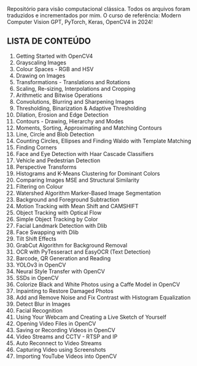 Repositório para visão computacional clássica. 
Todos os arquivos foram traduzidos e incrementados por mim. 
O curso de referência: Modern Computer Vision GPT, PyTorch, Keras, OpenCV4 in 2024!

## **LISTA DE CONTEÚDO**


1. Getting Started with OpenCV4
2. Grayscaling Images
3. Colour Spaces - RGB and HSV
4. Drawing on Images
5. Transformations - Translations and Rotations
6. Scaling, Re-sizing, Interpolations and Cropping
7. Arithmetic and Bitwise Operations
8. Convolutions, Blurring and Sharpening Images
9. Thresholding, Binarization & Adaptive Thresholding
10. Dilation, Erosion and Edge Detection
11. Contours - Drawing, Hierarchy and Modes
12. Moments, Sorting, Approximating and Matching Contours
13. Line, Circle and Blob Detection
14. Counting Circles, Ellipses and Finding Waldo with Template Matching
15. Finding Corners
16. Face and Eye Detection with Haar Cascade Classifiers
17. Vehicle and Pedestrian Detection
18. Perspective Transforms
19. Histograms and K-Means Clustering for Dominant Colors
20. Comparing Images MSE and Structural Similarity
21. Filtering on Colour
22. Watershed Algorithm Marker-Based Image Segmentation
23. Background and Foreground Subtraction
24. Motion Tracking with Mean Shift and CAMSHIFT
25. Object Tracking with Optical Flow
26. Simple Object Tracking by Color
27. Facial Landmark Detection with Dlib
28. Face Swapping with Dlib
29. Tilt Shift Effects
30. GrabCut Algorithm for Background Removal
31. OCR with PyTesseract and EasyOCR (Text Detection)
32. Barcode, QR Generation and Reading
33. YOLOv3 in OpenCV
34. Neural Style Transfer with OpenCV
35. SSDs in OpenCV
36. Colorize Black and White Photos using a Caffe Model in OpenCV
37. Inpainting to Restore Damaged Photos
38. Add and Remove Noise and Fix Contrast with Histogram Equalization
39. Detect Blur in Images
40. Facial Recognition
41. Using Your Webcam and Creating a Live Sketch of Yourself
42. Opening Video Files in OpenCV
43. Saving or Recording Videos in OpenCV
44. Video Streams and CCTV - RTSP and IP
45. Auto Reconnect to Video Streams
46. Capturing Video using Screenshots
47. Importing YouTube Videos into OpenCV
